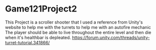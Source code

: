 # Game121Project2
 This Project is a scroller shooter that I used a reference from Unity's website to help me with the turrets to help me with an autofire mechanic
The player should be able to live throughout the entire level and then die when it's healthbar is depleated.
https://forum.unity.com/threads/unity-turret-tutorial.341866/
